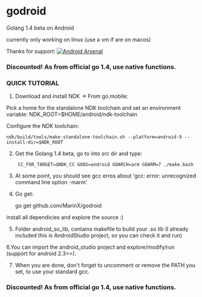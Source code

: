 godroid
=======

Golang 1.4 beta on Android

currently only working on linux (use a vm if are on macos)


Thanks for support:
[![Android Arsenal](https://img.shields.io/badge/Android%20Arsenal-GoDroid-brightgreen.svg?style=flat)](https://android-arsenal.com/details/1/1075)

### Discounted! As from official go 1.4, use native functions.
### QUICK TUTORIAL

1. Download and install NDK -> From go.mobile:

Pick a home for the standalone NDK toolchain and set an environment variable:
	NDK_ROOT=$HOME/android/ndk-toolchain

Configure the NDK toolchain:

	ndk/build/tools/make-standalone-toolchain.sh --platform=android-9 --install-dir=$NDK_ROOT

2. Get the Golang 1.4 beta, go to into src dir and type: 

		CC_FOR_TARGET=$NDK_CC GOOS=android GOARCH=arm GOARM=7 ./make.bash

3. At some point, you should see gcc erros about 'gcc: error: unrecognized command line option -marm'

4. Go get:

	go get github.com/MarinX/godroid

install all dependicies and explore the source :)

5. Folder android_so_lib, contains makefile to build your .so lib (I already included this is AndroidStudio project, so you can check it and run)

6.You can import the android_studio project and explore/modify/run (support for android 2.3>=).

7. When you are done, don't forget to uncomment or remove the PATH you set, to use your standard gcc.

### Discounted! As from official go 1.4, use native functions.
										
